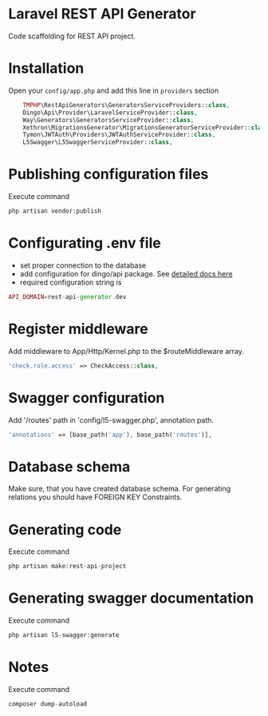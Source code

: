 Laravel REST API Generator
==========================

Code scaffolding for REST API project.

Installation
============

Open your `config/app.php` and add this line in `providers` section
```php
    TMPHP\RestApiGenerators\GeneratorsServiceProviders::class,
    Dingo\Api\Provider\LaravelServiceProvider::class,
    Way\Generators\GeneratorsServiceProvider::class,
    Xethron\MigrationsGenerator\MigrationsGeneratorServiceProvider::class,
    Tymon\JWTAuth\Providers\JWTAuthServiceProvider::class,
    L5Swagger\L5SwaggerServiceProvider::class,
```

Publishing configuration files
==============================

Execute command
```php
php artisan vendor:publish
```

Configurating .env file
=======================

- set proper connection to the database
- add configuration for dingo/api package. See [detailed docs here](https://github.com/dingo/api/wiki/Configuration)
- required configuration string is 
```php
API_DOMAIN=rest-api-generator.dev
```

Register middleware
===================
Add middleware to App/Http/Kernel.php to the $routeMiddleware array.

```php
'check.role.access' => CheckAccess::class,
```

Swagger configuration
=====================
Add '/routes' path in 'config/l5-swagger.php', annotation path.
```php
'annotations' => [base_path('app'), base_path('routes')],
```

Database schema
=====
Make sure, that you have created database schema. 
For generating relations you should have FOREIGN KEY Constraints.

Generating code
===============

Execute command
```php
php artisan make:rest-api-project
```

Generating swagger documentation
================================

Execute command
```php
php artisan l5-swagger:generate
```

Notes
===============
Execute command
```php
composer dump-autoload
```